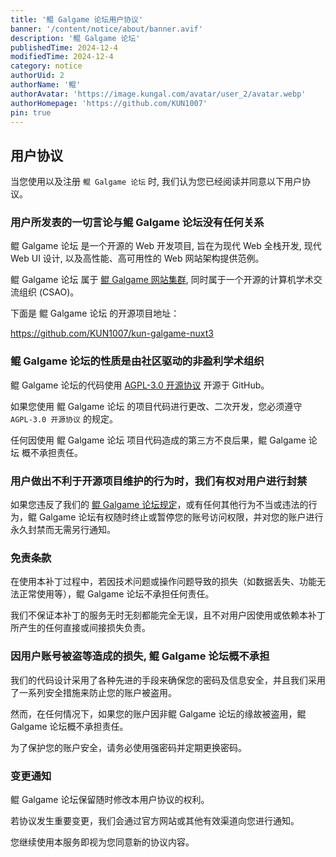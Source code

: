 ```yaml
---
title: '鲲 Galgame 论坛用户协议'
banner: '/content/notice/about/banner.avif'
description: '鲲 Galgame 论坛'
publishedTime: 2024-12-4
modifiedTime: 2024-12-4
category: notice
authorUid: 2
authorName: '鲲'
authorAvatar: 'https://image.kungal.com/avatar/user_2/avatar.webp'
authorHomepage: 'https://github.com/KUN1007'
pin: true
---
```


## 用户协议

当您使用以及注册 `鲲 Galgame 论坛` 时, 我们认为您已经阅读并同意以下用户协议。

### 用户所发表的一切言论与鲲 Galgame 论坛没有任何关系

鲲 Galgame 论坛 是一个开源的 Web 开发项目, 旨在为现代 Web 全栈开发, 现代 Web UI 设计, 以及高性能、高可用性的 Web 网站架构提供范例。

鲲 Galgame 论坛 属于 [鲲 Galgame 网站集群](https://nav.kungal.org/), 同时属于一个开源的计算机学术交流组织 (CSAO)。

下面是 鲲 Galgame 论坛 的开源项目地址：

https://github.com/KUN1007/kun-galgame-nuxt3

### 鲲 Galgame 论坛的性质是由社区驱动的非盈利学术组织

鲲 Galgame 论坛的代码使用 [AGPL-3.0 开源协议](https://www.gnu.org/licenses/agpl-3.0.en.html) 开源于 GitHub。

如果您使用 鲲 Galgame 论坛 的项目代码进行更改、二次开发，您必须遵守 `AGPL-3.0 开源协议` 的规定。

任何因使用 鲲 Galgame 论坛 项目代码造成的第三方不良后果，鲲 Galgame 论坛 概不承担责任。

### 用户做出不利于开源项目维护的行为时，我们有权对用户进行封禁

如果您违反了我们的 [鲲 Galgame 论坛规定](/doc/notice/rules)，或有任何其他行为不当或违法的行为，鲲 Galgame 论坛有权随时终止或暂停您的账号访问权限，并对您的账户进行永久封禁而无需另行通知。

### 免责条款

在使用本补丁过程中，若因技术问题或操作问题导致的损失（如数据丢失、功能无法正常使用等），鲲 Galgame 论坛不承担任何责任。

我们不保证本补丁的服务无时无刻都能完全无误，且不对用户因使用或依赖本补丁所产生的任何直接或间接损失负责。

### 因用户账号被盗等造成的损失, 鲲 Galgame 论坛概不承担

我们的代码设计采用了各种先进的手段来确保您的密码及信息安全，并且我们采用了一系列安全措施来防止您的账户被盗用。

然而，在任何情况下，如果您的账户因非鲲 Galgame 论坛的缘故被盗用，鲲 Galgame 论坛概不承担责任。

为了保护您的账户安全，请务必使用强密码并定期更换密码。

### 变更通知

鲲 Galgame 论坛保留随时修改本用户协议的权利。

若协议发生重要变更，我们会通过官方网站或其他有效渠道向您进行通知。

您继续使用本服务即视为您同意新的协议内容。